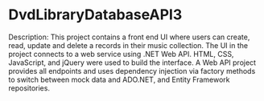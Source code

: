 # DvdLibraryDatabaseAPI3
Description: This project contains a front end UI where users can create, read, update and delete a records in their music collection. The UI in the project connects to a web service using .NET Web API. HTML, CSS, JavaScript, and jQuery were used to build the interface. A Web API project provides all endpoints and uses dependency injection via factory methods to switch between mock data and ADO.NET, and Entity Framework repositories. 
